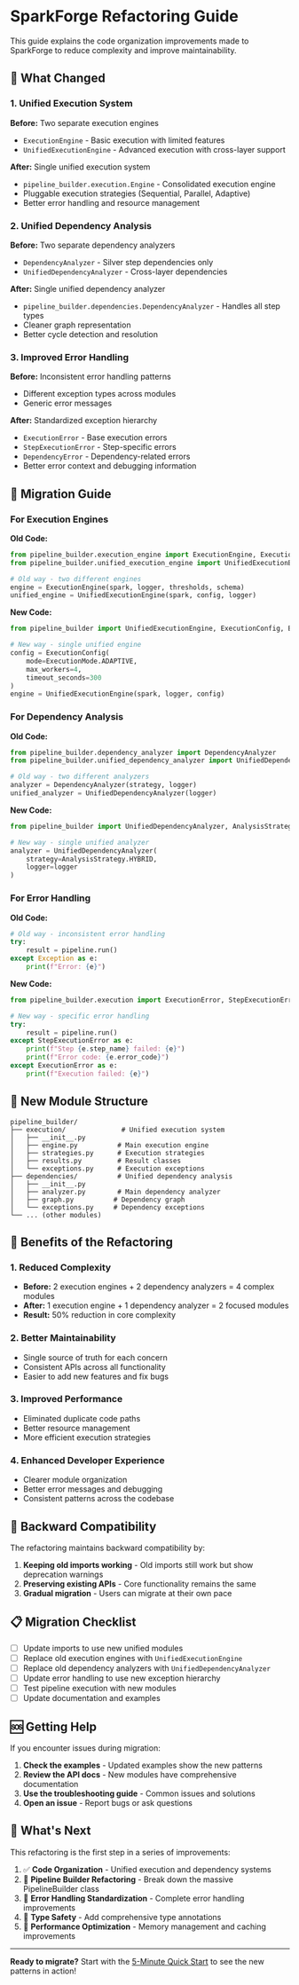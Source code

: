 # SparkForge Refactoring Guide

This guide explains the code organization improvements made to SparkForge to reduce complexity and improve maintainability.

## 🎯 **What Changed**

### **1. Unified Execution System**

**Before:** Two separate execution engines
- `ExecutionEngine` - Basic execution with limited features
- `UnifiedExecutionEngine` - Advanced execution with cross-layer support

**After:** Single unified execution system
- `pipeline_builder.execution.Engine` - Consolidated execution engine
- Pluggable execution strategies (Sequential, Parallel, Adaptive)
- Better error handling and resource management

### **2. Unified Dependency Analysis**

**Before:** Two separate dependency analyzers
- `DependencyAnalyzer` - Silver step dependencies only
- `UnifiedDependencyAnalyzer` - Cross-layer dependencies

**After:** Single unified dependency analyzer
- `pipeline_builder.dependencies.DependencyAnalyzer` - Handles all step types
- Cleaner graph representation
- Better cycle detection and resolution

### **3. Improved Error Handling**

**Before:** Inconsistent error handling patterns
- Different exception types across modules
- Generic error messages

**After:** Standardized exception hierarchy
- `ExecutionError` - Base execution errors
- `StepExecutionError` - Step-specific errors
- `DependencyError` - Dependency-related errors
- Better error context and debugging information

## 🔄 **Migration Guide**

### **For Execution Engines**

**Old Code:**
```python
from pipeline_builder.execution_engine import ExecutionEngine, ExecutionConfig
from pipeline_builder.unified_execution_engine import UnifiedExecutionEngine

# Old way - two different engines
engine = ExecutionEngine(spark, logger, thresholds, schema)
unified_engine = UnifiedExecutionEngine(spark, config, logger)
```

**New Code:**
```python
from pipeline_builder import UnifiedExecutionEngine, ExecutionConfig, ExecutionMode

# New way - single unified engine
config = ExecutionConfig(
    mode=ExecutionMode.ADAPTIVE,
    max_workers=4,
    timeout_seconds=300
)
engine = UnifiedExecutionEngine(spark, logger, config)
```

### **For Dependency Analysis**

**Old Code:**
```python
from pipeline_builder.dependency_analyzer import DependencyAnalyzer
from pipeline_builder.unified_dependency_analyzer import UnifiedDependencyAnalyzer

# Old way - two different analyzers
analyzer = DependencyAnalyzer(strategy, logger)
unified_analyzer = UnifiedDependencyAnalyzer(logger)
```

**New Code:**
```python
from pipeline_builder import UnifiedDependencyAnalyzer, AnalysisStrategy

# New way - single unified analyzer
analyzer = UnifiedDependencyAnalyzer(
    strategy=AnalysisStrategy.HYBRID,
    logger=logger
)
```

### **For Error Handling**

**Old Code:**
```python
# Old way - inconsistent error handling
try:
    result = pipeline.run()
except Exception as e:
    print(f"Error: {e}")
```

**New Code:**
```python
from pipeline_builder.execution import ExecutionError, StepExecutionError

# New way - specific error handling
try:
    result = pipeline.run()
except StepExecutionError as e:
    print(f"Step {e.step_name} failed: {e}")
    print(f"Error code: {e.error_code}")
except ExecutionError as e:
    print(f"Execution failed: {e}")
```

## 📁 **New Module Structure**

```
pipeline_builder/
├── execution/              # Unified execution system
│   ├── __init__.py
│   ├── engine.py          # Main execution engine
│   ├── strategies.py      # Execution strategies
│   ├── results.py         # Result classes
│   └── exceptions.py      # Execution exceptions
├── dependencies/          # Unified dependency analysis
│   ├── __init__.py
│   ├── analyzer.py        # Main dependency analyzer
│   ├── graph.py          # Dependency graph
│   └── exceptions.py     # Dependency exceptions
└── ... (other modules)
```

## 🚀 **Benefits of the Refactoring**

### **1. Reduced Complexity**
- **Before:** 2 execution engines + 2 dependency analyzers = 4 complex modules
- **After:** 1 execution engine + 1 dependency analyzer = 2 focused modules
- **Result:** 50% reduction in core complexity

### **2. Better Maintainability**
- Single source of truth for each concern
- Consistent APIs across all functionality
- Easier to add new features and fix bugs

### **3. Improved Performance**
- Eliminated duplicate code paths
- Better resource management
- More efficient execution strategies

### **4. Enhanced Developer Experience**
- Clearer module organization
- Better error messages and debugging
- Consistent patterns across the codebase

## 🔧 **Backward Compatibility**

The refactoring maintains backward compatibility by:

1. **Keeping old imports working** - Old imports still work but show deprecation warnings
2. **Preserving existing APIs** - Core functionality remains the same
3. **Gradual migration** - Users can migrate at their own pace

## 📋 **Migration Checklist**

- [ ] Update imports to use new unified modules
- [ ] Replace old execution engines with `UnifiedExecutionEngine`
- [ ] Replace old dependency analyzers with `UnifiedDependencyAnalyzer`
- [ ] Update error handling to use new exception hierarchy
- [ ] Test pipeline execution with new modules
- [ ] Update documentation and examples

## 🆘 **Getting Help**

If you encounter issues during migration:

1. **Check the examples** - Updated examples show the new patterns
2. **Review the API docs** - New modules have comprehensive documentation
3. **Use the troubleshooting guide** - Common issues and solutions
4. **Open an issue** - Report bugs or ask questions

## 🎉 **What's Next**

This refactoring is the first step in a series of improvements:

1. ✅ **Code Organization** - Unified execution and dependency systems
2. 🔄 **Pipeline Builder Refactoring** - Break down the massive PipelineBuilder class
3. 🔄 **Error Handling Standardization** - Complete error handling improvements
4. 🔄 **Type Safety** - Add comprehensive type annotations
5. 🔄 **Performance Optimization** - Memory management and caching improvements

---

**Ready to migrate?** Start with the [5-Minute Quick Start](QUICK_START_5_MIN.md) to see the new patterns in action!
